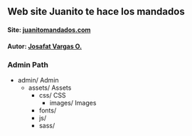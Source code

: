 ## Web site Juanito te hace los mandados 
#### Site: [juanitomandados.com](http://juanitomandados.com)
#### Autor: [Josafat Vargas O.](http://josdeveloper.com)

### Admin Path

- admin/ Admin
  - assets/ Assets
    - css/ CSS
      - images/ Images
    - fonts/
    - js/
    - sass/


